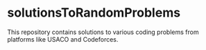 # solutionsToRandomProblems
This repository contains solutions to various coding problems from platforms like USACO and Codeforces.

